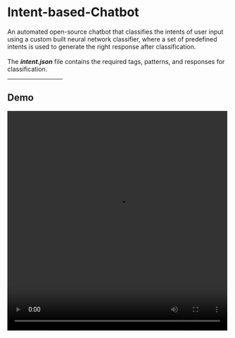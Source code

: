# Intent-based-Chatbot
An automated open-source chatbot that classifies the intents of user input using a custom built neural network classifier, where a set of predefined intents is used to generate the right response after classification. 
<br><br>
The <strong><i>intent.json</i></strong> file contains the required tags, patterns, and responses for classification.

<hr style="width:25%;">
<h2>Demo</h2>

<video width="500px" height="500px" autoplay>
  <source src="https://github.com/eshaan2411/Intent-based-Chatbot/blob/main/samples/chatbot_demo.mp4" type="video/mp4">
</video>
